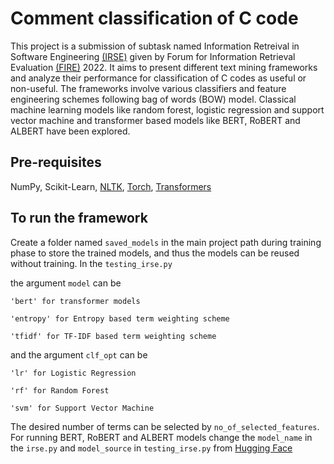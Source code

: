 # Comment classification of C code
This project is a submission of subtask named Information Retreival in Software Engineering [(IRSE)](https://sites.google.com/view/ir-se/home) given by Forum for Information Retrieval Evaluation [(FIRE)](http://fire.irsi.res.in/fire/2022/home) 2022. It aims to present different text mining frameworks and analyze their performance for classification of C codes as useful or non-useful. The frameworks involve various classifiers and feature engineering schemes following bag of words (BOW) model.
Classical machine learning models like random forest, logistic regression and support vector machine and transformer based models like BERT, RoBERT and ALBERT have been explored. 
## Pre-requisites
NumPy, Scikit-Learn, [NLTK](https://www.nltk.org/install.html), [Torch](https://pypi.org/project/torch/), [Transformers](https://pypi.org/project/transformers/)
## To run the framework
Create a folder named `saved_models` in the main project path during training phase to store the trained models, and thus the models can be reused without training. 
In the `testing_irse.py`

the argument `model` can be 

    'bert' for transformer models

    'entropy' for Entropy based term weighting scheme

    'tfidf' for TF-IDF based term weighting scheme 
and the argument `clf_opt` can be

    'lr' for Logistic Regression 

    'rf' for Random Forest

    'svm' for Support Vector Machine 
    
 The desired number of terms can be selected by `no_of_selected_features`.    
 For running BERT, RoBERT and ALBERT models change the `model_name` in the `irse.py` and `model_source` in `testing_irse.py` from [Hugging Face](https://huggingface.co/models?search=bert-base-uncased)
